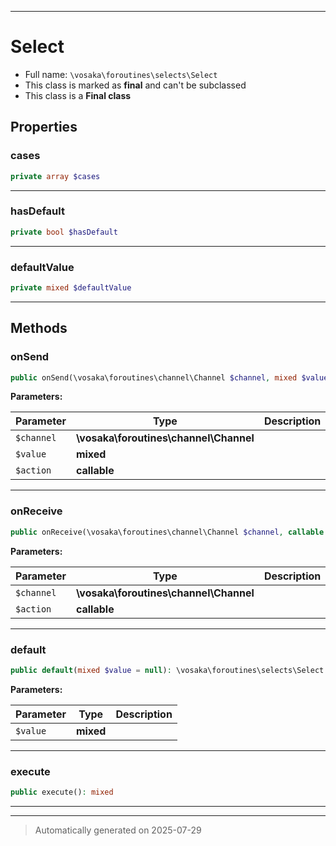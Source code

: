 ***

# Select





* Full name: `\vosaka\foroutines\selects\Select`
* This class is marked as **final** and can't be subclassed
* This class is a **Final class**



## Properties


### cases



```php
private array $cases
```






***

### hasDefault



```php
private bool $hasDefault
```






***

### defaultValue



```php
private mixed $defaultValue
```






***

## Methods


### onSend



```php
public onSend(\vosaka\foroutines\channel\Channel $channel, mixed $value, callable $action): \vosaka\foroutines\selects\Select
```








**Parameters:**

| Parameter | Type | Description |
|-----------|------|-------------|
| `$channel` | **\vosaka\foroutines\channel\Channel** |  |
| `$value` | **mixed** |  |
| `$action` | **callable** |  |





***

### onReceive



```php
public onReceive(\vosaka\foroutines\channel\Channel $channel, callable $action): \vosaka\foroutines\selects\Select
```








**Parameters:**

| Parameter | Type | Description |
|-----------|------|-------------|
| `$channel` | **\vosaka\foroutines\channel\Channel** |  |
| `$action` | **callable** |  |





***

### default



```php
public default(mixed $value = null): \vosaka\foroutines\selects\Select
```








**Parameters:**

| Parameter | Type | Description |
|-----------|------|-------------|
| `$value` | **mixed** |  |





***

### execute



```php
public execute(): mixed
```












***


***
> Automatically generated on 2025-07-29
